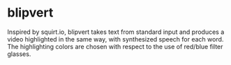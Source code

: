 blipvert
========

Inspired by squirt.io, blipvert takes text from standard input and produces a video highlighted in the same way, with synthesized speech for each word. The highlighting colors are chosen with respect to the use of red/blue filter glasses.

